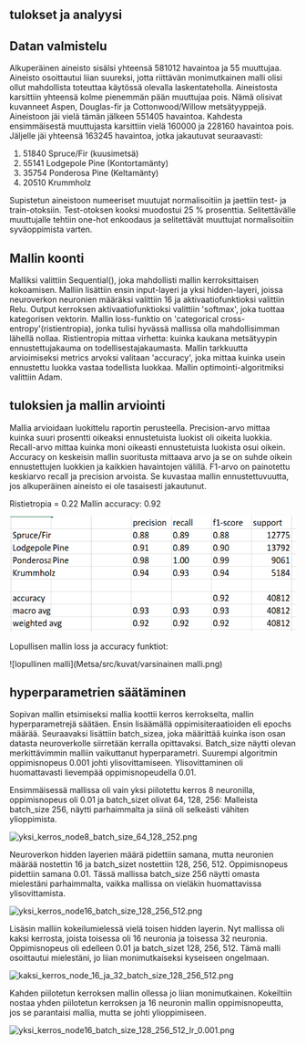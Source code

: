 ## tulokset ja analyysi


## Datan valmistelu
Alkuperäinen aineisto sisälsi yhteensä 581012 havaintoa ja 55 muuttujaa. Aineisto osoittautui liian suureksi, jotta riittävän monimutkainen malli olisi ollut mahdollista toteuttaa käytössä olevalla laskentateholla. Aineistosta karsittiin yhteensä kolme pienemmän pään muuttujaa pois. Nämä olisivat kuvanneet Aspen, Douglas-fir ja Cottonwood/Willow metsätyyppejä. Aineistoon jäi vielä tämän jälkeen 551405 havaintoa. Kahdesta ensimmäisestä muuttujasta karsittiin vielä 160000 ja 228160 havaintoa pois. Jäljelle jäi yhteensä 163245 havaintoa, jotka jakautuvat seuraavasti:

1. 51840 Spruce/Fir (kuusimetsä)
2. 55141 Lodgepole Pine (Kontortamänty)
3. 35754 Ponderosa Pine (Keltamänty)
4. 20510 Krummholz

Supistetun aineistoon numeeriset muutujat normalisoitiin ja jaettiin test- ja train-otoksiin. Test-otoksen kooksi muodostui 25 % prosenttia. Selitettävälle muuttujalle tehtiin one-hot enkoodaus ja selitettävät muuttujat normalisoitiin syväoppimista varten.

## Mallin koonti

Malliksi valittiin Sequential(), joka mahdollisti mallin kerroksittaisen kokoamisen. Malliin lisättiin ensin input-layeri ja yksi hidden-layeri, joissa neuroverkon neuronien määräksi valittiin 16 ja aktivaatiofunktioksi valittiin Relu. Output kerroksen aktivaatiofunktioksi valittiin 'softmax', joka tuottaa kategorisen vektorin. Mallin loss-funktio on 'categorical cross-entropy'(ristientropia), jonka tulisi hyvässä mallissa olla mahdollisimman lähellä nollaa. Ristientropia mittaa virhetta: kuinka kaukana metsätyypin ennustettujakauma on todellisestajakaumasta. Mallin tarkkuutta arvioimiseksi metrics arvoksi valitaan 'accuracy', joka mittaa kuinka usein ennustettu luokka vastaa todellista luokkaa. Mallin optimointi-algoritmiksi valittiin Adam.

## tuloksien ja mallin arviointi

Mallia arvioidaan luokittelu raportin perusteella. Precision-arvo mittaa kuinka suuri prosentti oikeaksi ennustetuista luokist oli oikeita luokkia. Recall-arvo mittaa kuinka moni oikeasti ennustetuista luokista osui oikein. Accuracy on keskeisin mallin suoritusta mittaava arvo ja se on suhde oikein ennustettujen luokkien ja kaikkien havaintojen välillä. F1-arvo on painotettu keskiarvo recall ja precision arvoista. Se kuvastaa mallin ennustettuvuutta, jos alkuperäinen aineisto ei ole tasaisesti jakautunut.

Ristietropia = 0.22
Mallin accuracy: 0.92


![raportti](kuvat/raportti.png)

Lopullisen mallin loss ja accuracy funktiot:

![lopullinen malli](Metsa/src/kuvat/varsinainen malli.png)


## hyperparametrien säätäminen

Sopivan mallin etsimiseksi mallia koottii kerros kerrokselta, mallin hyperparametrejä säätäen. Ensin lisäämällä oppimisiteraatioiden eli epochs määrää. Seuraavaksi lisättiin batch_sizea, joka määrittää kuinka ison osan datasta neuroverkolle siirretään kerralla opittavaksi. Batch_size näytti olevan merkittävimmin malliin vaikuttanut hyperparametri. Suurempi algoritmin oppimisnopeus 0.001 johti ylisovittamiseen. Ylisovittaminen oli huomattavasti lievempää oppimisnopeudella 0.01.


Ensimmäisessä mallissa oli vain yksi piilotettu kerros 8 neuronilla, oppimisnopeus oli 0.01 ja batch_sizet olivat 64, 128, 256: Malleista batch_size 256, näytti parhaimmalta ja siinä oli selkeästi vähiten ylioppimista.

![yksi_kerros_node8_batch_size_64_128_252.png](src/kuvat/yksi_kerros_node8_batch_size_64_128_252.png)

Neuroverkon hidden layerien määrä pidettiin samana, mutta neuronien määrää nostettin 16 ja batch_sizet nostettiin 128, 256, 512. Oppimisnopeus pidettiin samana 0.01. Tässä mallissa batch_size 256 näytti omasta mielestäni parhaimmalta, vaikka mallissa on vieläkin huomattavissa ylisovittamista.

![yksi_kerros_node16_batch_size_128_256_512.png](Metsa/src/kuvat/yksi_kerros_node16_batch_size_128_256_512.png)

Lisäsin malliin kokeilumielessä vielä toisen hidden layerin. Nyt mallissa oli kaksi kerrosta, joista toisessa oli 16 neuronia ja toisessa 32 neuronia. Oppimisnopeus oli edelleen 0.01 ja batch_sizet 128, 256, 512. Tämä malli osoittautui mielestäni, jo liian monimutkaiseksi kyseiseen ongelmaan.

![kaksi_kerros_node_16_ja_32_batch_size_128_256_512.png](Metsa/src/kuvat/kaksi_kerros_node_16_ja_32_batch_size_128_256_512.png)

Kahden piilotetun kerroksen mallin ollessa jo liian monimutkainen. Kokeiltiin nostaa yhden piilotetun kerroksen ja 16 neuronin mallin oppimisnopeutta, jos se parantaisi mallia, mutta se johti ylioppimiseen.

![yksi_kerros_node16_batch_size_128_256_512_lr_0.001.png](Metsa/src/kuvat/yksi_kerros_node16_batch_size_128_256_512_lr_0.001.png)